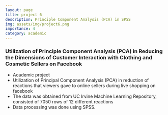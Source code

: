 ```yaml
---
layout: page
title: project 6
description: Principle Component Analysis (PCA) in SPSS
img: assets/img/project6.png
importance: 4
category: academic
---
```


### Utilization of Principle Component Analysis (PCA) in Reducing the Dimensions of Customer Interaction with Clothing and Cosmetic Sellers on Facebook
* Academic project
* Utilization of Principal Component Analysis (PCA) in reduction of reactions that viewers gave to online sellers during live shopping on facebook
* The data was obtained from UC Irvine Machine Learning Repository, consisted of 7050 rows of 12 different reactions
* Data processing was done using SPSS.